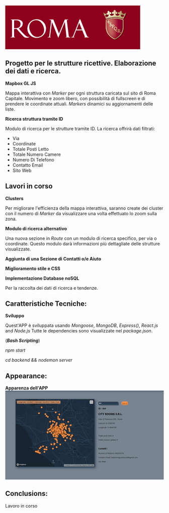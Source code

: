 ![App Screenshot](./Screenshot1.png "Screenshot")

Progetto per le strutture ricettive. Elaborazione dei dati e ricerca.
---

**Mapbox GL JS**

Mappa interattiva con *Marker* per ogni struttura caricata sul sito di Roma Capitale.
Movimento e zoom libero, con possibilità di fullscreen e di prendere le coordinate attuali.
*Markers* dinamici su aggiornamenti delle liste.

**Ricerca struttura tramite ID**

Modulo di ricerca per le strutture tramite ID.
La ricerca offrirà dati filtrati:
* Via
* Coordinate
* Totale Posti Letto
* Totale Numero Camere
* Numero Di Telefono
* Contatto Email
* Sito Web

Lavori in corso
---

**Clusters**

Per migliorare l'efficienza della mappa interattiva, saranno create dei cluster con il numero di *Marker* da visualizzare
una volta effettuato lo zoom sulla zona.

**Modulo di ricerca alternativo**

Una nuova sezione in *Route* con un modulo di ricerca specifico, per via o coordinate.
Questo modulo darà informazioni più dettagliate delle strutture visualizzate.

**Aggiunta di una Sezione di Contatti o/e Aiuto**

**Miglioramento stile e CSS**

**Implementazione Database noSQL**

Per la raccolta dei dati di ricerca e tendenze.

Caratteristiche Tecniche:
---

**Sviluppo**

Quest'APP è sviluppata usando *Mongoose*, *MongoDB*, *Express()*, *React.js* and *Node.js*
Tutte le dependencies sono visualizzate nel *package.json*.

(***Bash Scripting***)

*npm start*

*cd backend && nodemon server*

Appearance:
---

**Apparenza dell'APP**
![App Screenshot](./Screenshot2.png "Screenshot")

Conclusions:
---

Lavoro in corso
